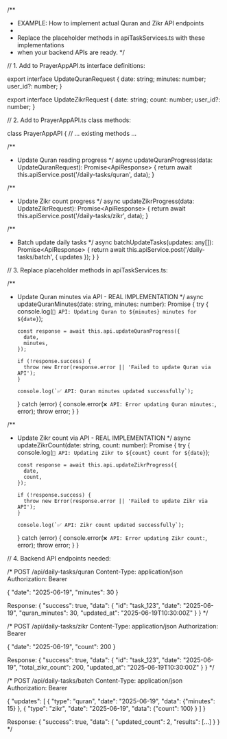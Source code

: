 /\*\*

- EXAMPLE: How to implement actual Quran and Zikr API endpoints
-
- Replace the placeholder methods in apiTaskServices.ts with these implementations
- when your backend APIs are ready.
  \*/

// 1. Add to PrayerAppAPI.ts interface definitions:

export interface UpdateQuranRequest {
date: string;
minutes: number;
user_id?: number;
}

export interface UpdateZikrRequest {
date: string;
count: number;
user_id?: number;
}

// 2. Add to PrayerAppAPI.ts class methods:

class PrayerAppAPI {
// ... existing methods ...

/\*\*

- Update Quran reading progress
  \*/
  async updateQuranProgress(data: UpdateQuranRequest): Promise<ApiResponse<any>> {
  return await this.apiService.post('/daily-tasks/quran', data);
  }

/\*\*

- Update Zikr count progress
  \*/
  async updateZikrProgress(data: UpdateZikrRequest): Promise<ApiResponse<any>> {
  return await this.apiService.post('/daily-tasks/zikr', data);
  }

/\*\*

- Batch update daily tasks
  \*/
  async batchUpdateTasks(updates: any[]): Promise<ApiResponse<any>> {
  return await this.apiService.post('/daily-tasks/batch', { updates });
  }
  }

// 3. Replace placeholder methods in apiTaskServices.ts:

/\*\*

- Update Quran minutes via API - REAL IMPLEMENTATION
  \*/
  async updateQuranMinutes(date: string, minutes: number): Promise<void> {
  try {
  console.log(`📡 API: Updating Quran to ${minutes} minutes for ${date}`);

      const response = await this.api.updateQuranProgress({
        date,
        minutes,
      });

      if (!response.success) {
        throw new Error(response.error || 'Failed to update Quran via API');
      }

      console.log(`✅ API: Quran minutes updated successfully`);

  } catch (error) {
  console.error(`❌ API: Error updating Quran minutes:`, error);
  throw error;
  }
  }

/\*\*

- Update Zikr count via API - REAL IMPLEMENTATION
  \*/
  async updateZikrCount(date: string, count: number): Promise<void> {
  try {
  console.log(`📡 API: Updating Zikr to ${count} count for ${date}`);

      const response = await this.api.updateZikrProgress({
        date,
        count,
      });

      if (!response.success) {
        throw new Error(response.error || 'Failed to update Zikr via API');
      }

      console.log(`✅ API: Zikr count updated successfully`);

  } catch (error) {
  console.error(`❌ API: Error updating Zikr count:`, error);
  throw error;
  }
  }

// 4. Backend API endpoints needed:

/\*
POST /api/daily-tasks/quran
Content-Type: application/json
Authorization: Bearer <token>

{
"date": "2025-06-19",
"minutes": 30
}

Response:
{
"success": true,
"data": {
"id": "task_123",
"date": "2025-06-19",
"quran_minutes": 30,
"updated_at": "2025-06-19T10:30:00Z"
}
}
\*/

/\*
POST /api/daily-tasks/zikr
Content-Type: application/json
Authorization: Bearer <token>

{
"date": "2025-06-19",
"count": 200
}

Response:
{
"success": true,
"data": {
"id": "task_123",
"date": "2025-06-19",
"total_zikr_count": 200,
"updated_at": "2025-06-19T10:30:00Z"
}
}
\*/

/\*
POST /api/daily-tasks/batch
Content-Type: application/json
Authorization: Bearer <token>

{
"updates": [
{
"type": "quran",
"date": "2025-06-19",
"data": {"minutes": 15}
},
{
"type": "zikr",
"date": "2025-06-19",
"data": {"count": 100}
}
]
}

Response:
{
"success": true,
"data": {
"updated_count": 2,
"results": [...]
}
}
\*/
